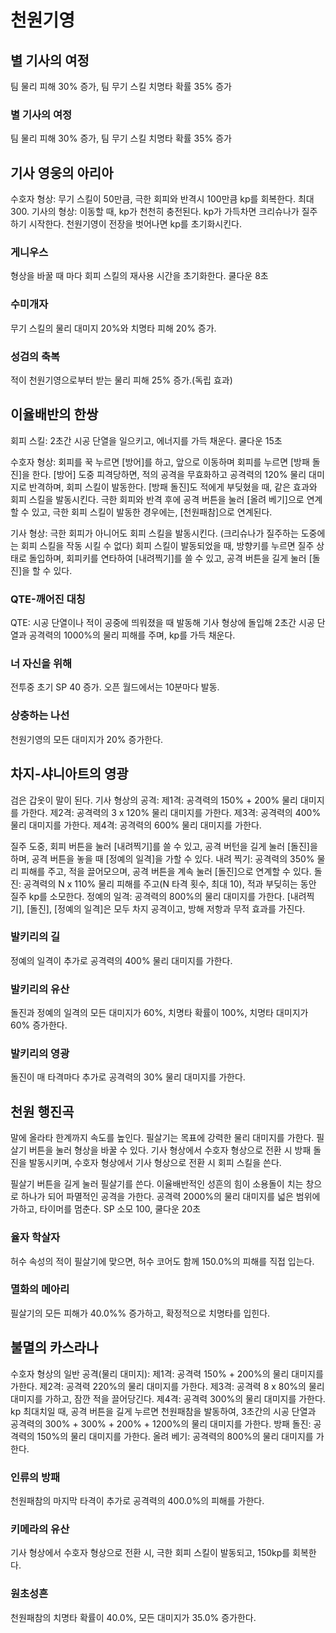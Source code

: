 # 천원기영

## 별 기사의 여정

팀 물리 피해 30% 증가, 팀 무기 스킬 치명타 확률 35% 증가

### 별 기사의 여정

팀 물리 피해 30% 증가, 팀 무기 스킬 치명타 확률 35% 증가

## 기사 영웅의 아리아

수호자 형상: 무기 스킬이 50만큼, 극한 회피와 반격시 100만큼 kp를 회복한다. 최대 300.
기사의 형상: 이동할 때, kp가 천천히 충전된다. kp가 가득차면 크리슈나가 질주하기 시작한다. 천원기영이 전장을 벗어나면 kp를 초기화시킨다.

### 게니우스

형상을 바꿀 때 마다 회피 스킬의 재사용 시간을 초기화한다. 쿨다운 8초

### 수미개자

무기 스킬의 물리 대미지 20%와 치명타 피해 20% 증가.

### 성검의 축복

적이 천원기영으로부터 받는 물리 피해 25% 증가.(독립 효과)

## 이율배반의 한쌍

회피 스킬: 2초간 시공 단열을 일으키고, 에너지를 가득 채운다. 쿨다운 15초

수호자 형상: 회피를 꾹 누르면 [방어]를 하고, 앞으로 이동하며 회피를 누르면 [방패 돌진]을 한다.
[방어] 도중 피격당하면, 적의 공격을 무효화하고 공격력의 120% 물리 대미지로 반격하며, 회피 스킬이 발동한다.
[방패 돌진]도 적에게 부딪혔을 때, 같은 효과와 회피 스킬을 발동시킨다. 극한 회피와 반격 후에 공격 버튼을 눌러 [올려 베기]으로 연계할 수 있고, 극한 회피 스킬이 발동한 경우에는, [천원패참]으로 연계된다.

기사 형상: 극한 회피가 아니어도 회피 스킬을 발동시킨다. (크리슈나가 질주하는 도중에는 회피 스킬을 작동 시킬 수 없다) 회피 스킬이 발동되었을 때, 방향키를 누르면 질주 상태로 돌입하며, 회피키를 연타하여 [내려찍기]를 쓸 수 있고, 공격 버튼을 길게 눌러 [돌진]을 할 수 있다.

### QTE-깨어진 대칭

QTE: 시공 단열이나 적이 공중에 띄워졌을 때 발동해 기사 형상에 돌입해 2초간 시공 단열과 공격력의 1000%의 물리 피해를 주며, kp를 가득 채운다.

### 너 자신을 위해

전투중 초기 SP 40 증가. 오픈 월드에서는 10분마다 발동.

### 상충하는 나선

천원기영의 모든 대미지가 20% 증가한다.

## 차지-샤니아트의 영광

검은 갑옷이 말이 된다.
기사 형상의 공격:
제1격: 공격력의 150% + 200% 물리 대미지를 가한다.
제2격: 공격력의 3 x 120% 물리 대미지를 가한다.
제3격: 공격력의 400% 물리 대미지를 가한다.
제4격: 공격력의 600% 물리 대미지를 가한다.

질주 도중, 회피 버튼을 눌러 [내려찍기]를 쓸 수 있고, 공격 버턴을 길게 눌러 [돌진]을 하며, 공격 버튼을 놓을 때 [정예의 일격]을 가할 수 있다.
내려 찍기: 공격력의 350% 물리 피해를 주고, 적을 끌어모으며, 공격 버튼을 계속 눌러 [돌진]으로 연계할 수 있다.
돌진: 공격력의 N x 110% 물리 피해를 주고(N 타격 횟수, 최대 10), 적과 부딪히는 동안 질주 kp를 소모한다.
정예의 일격: 공격력의 800%의 물리 대미지를 가한다.
[내려찍기], [돌진], [정예의 일격]은 모두 차지 공격이고, 방해 저항과 무적 효과를 가진다.

### 발키리의 길

정예의 일격이 추가로 공격력의 400% 물리 대미지를 가한다.

### 발키리의 유산

돌진과 정예의 일격의 모든 대미지가 60%, 치명타 확률이 100%, 치명타 대미지가 60% 증가한다.

### 발키리의 영광

돌진이 매 타격마다 추가로 공격력의 30% 물리 대미지를 가한다.

## 천원 행진곡

말에 올라타 한계까지 속도를 높인다. 필살기는 목표에 강력한 물리 대미지를 가한다.
필살기 버튼을 눌러 형상을 바꿀 수 있다. 기사 형상에서 수호자 형상으로 전환 시 방패 돌진을 발동시키며, 수호자 형상에서 기사 형상으로 전환 시 회피 스킬을 쓴다.

필살기 버튼을 길게 눌러 필살기를 쓴다.
이율배반적인 성흔의 힘이 소용돌이 치는 창으로 하나가 되어 파멸적인 공격을 가한다. 공격력 2000%의 물리 대미지를 넓은 범위에 가하고, 타이머를 멈춘다.
SP 소모 100, 쿨다운 20초

### 율자 학살자

허수 속성의 적이 필살기에 맞으면, 허수 코어도 함께 150.0%의 피해를 직접 입는다.

### 멸화의 메아리

필살기의 모든 피해가 40.0%% 증가하고, 확정적으로 치명타를 입힌다.

## 불멸의 카스라나

수호자 형상의 일반 공격(물리 대미지):
제1격: 공격력 150% + 200%의 물리 대미지를 가한다.
제2격: 공격력 220%의 물리 대미지를 가한다.
제3격: 공격력 8 x 80%의 물리 대미지를 가하고, 잠깐 적을 끌어당긴다.
제4격: 공격력 300%의 물리 대미지를 가한다.
kp 최대치일 때, 공격 버튼을 길게 누르면 천원패참을 발동하여, 3초간의 시공 단열과 공격력의 300% + 300% + 200% + 1200%의 물리 대미지를 가한다.
방패 돌진: 공격력의 150%의 물리 대미지를 가한다.
올려 베기: 공격력의 800%의 물리 대미지를 가한다.

### 인류의 방패

천원패참의 마지막 타격이 추가로 공격력의 400.0%의 피해를 가한다.

### 키메라의 유산

기사 형상에서 수호자 형상으로 전환 시, 극한 회피 스킬이 발동되고, 150kp를 회복한다.

### 원초성흔

천원패참의 치명타 확률이 40.0%, 모든 대미지가 35.0% 증가한다.
